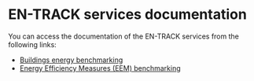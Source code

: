 # EN-TRACK services documentation

You can access the documentation of the EN-TRACK services from the following links:

- [Buildings energy benchmarking](https://beedocu.notion.site/Buildings-energy-benchmarking-ff41a74dfd2c4c848b97c3bbd04b415b?pvs=4)
- [Energy Efficiency Measures (EEM) benchmarking](https://beedocu.notion.site/Energy-Efficiency-Measures-assessment-0c30a6a44fe143e9bca8efee23285cc3?pvs=4)